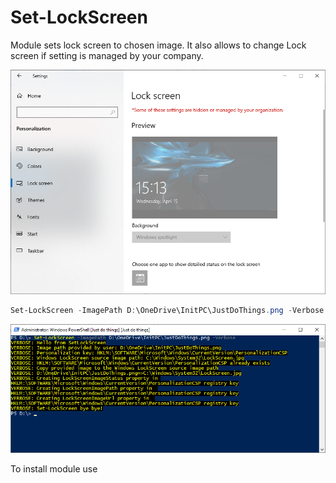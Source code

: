 # Set-LockScreen


Module sets lock screen to chosen image. It also allows to change Lock screen if setting is managed by your company.

![Lock screen](Images/LockScreen.png)

```powershell
Set-LockScreen -ImagePath D:\OneDrive\InitPC\JustDoThings.png -Verbose
```
![Lock screen](Images/Powershell.png)

To install module use 